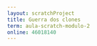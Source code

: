 ```yaml
---
layout: scratchProject
title: Guerra dos clones
term: aula-scratch-modulo-2
online: 46018140
---
```


